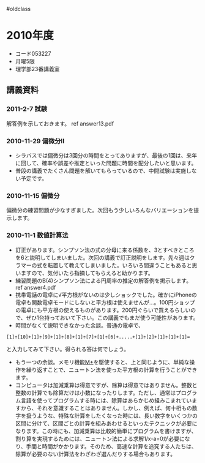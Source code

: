 #oldclass
# 2010年度
* コード053227
* 月曜5限
* 理学部23番講義室
## 講義資料
### 2011-2-7 試験
解答例を示しておきます。
ref answer13.pdf
### 2010-11-29 偏微分II
* シラバスでは偏微分は3回分の時間をとってありますが、最後の1回は、来年に回して、確率や誤差や推定といった問題に時間を配分したいと思います。
* 普段の講義でたくさん問題を解いてもらっているので、中間試験は実施しない予定です。
### 2010-11-15 偏微分
偏微分の練習問題が少なすぎました。次回もう少しいろんなバリエーションを提示します。
### 2010-11-1 数値計算法
* 訂正があります。シンプソン法の式の分母に来る係数を、3とすべきところを6と説明してしまいました。次回の講義で訂正説明をします。先々週はクラマーの式を転置して教えてしまいました。いろいろ間違うこともあると思いますので、気付いたら指摘してもらえると助かります。
* 練習問題のB(4)シンプソン法による円周率の推定の解答例を掲示します。
ref answer4.pdf
* 携帯電話の電卓に√平方根がないのは少しショックでした。確かにiPhoneの電卓も関数電卓モードにしないと平方根は使えませんが…。100円ショップの電卓にも平方根の使えるものがあります。200円ぐらいで買えるらしいので、ぜひ1台持っておいて下さい。この講義でもまだ使う可能性があります。
* 時間がなくて説明できなかった余談。普通の電卓で、
```
[1]÷[10]+[1]÷[9]+[1]÷[8]+[1]÷[7]+[1]÷[6]+.....+[1]÷[2]+[1]÷[1]+[1]=
```
と入力してみて下さい。得られる答は何でしょう。
* もう一つの余談。メモリ機能[M+](M+)を駆使すると、上と同じように、単純な操作を繰り返すことで、ニュートン法を使った平方根の計算を行うことができます。
* コンピュータは加減乗算は得意ですが、除算は得意ではありません。整数と整数の計算でも除算だけは小数になったりします。ただし、通常はプログラム言語を使ってプログラムする時には、除算はあらかじめ組みこまれていますから、それを意識することはありません。しかし、例えば、何十桁もの数字を扱うような、特殊な計算をしたくなった時には、長い数字をいくつかの区間に分けて、区間ごとの計算を組みあわせるといったテクニックが必要になります。この時にも、加減乗算は比較的簡単にプログラムを書けますが、割り算を実現するためには、ニュートン法による求解1/x-a=0が必要になり、手間と時間がかかります。そのため、高速な計算を追究する人たちは、除算が必要のない計算法をわざわざ選んだりする場合もあります。
<!--  -->
